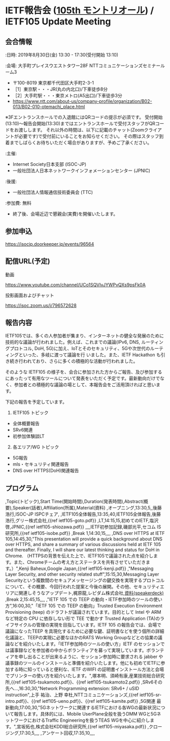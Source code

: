 # IETF報告会 ([105th モントリオール](https://www.ietf.org/how/meetings/105/)) / IETF105 Update Meeting


## 会合情報
:日時: 2019年8月30日(金) 13:30 - 17:30(受付開始 13:10) 


:会場: 大手町プレイスウエストタワー28F NTTコミュニケーションズセミナールーム3

*  〒100-8019 東京都千代田区大手町2-3-1
*  ［1］東京駅・・・JR(丸の内北口)/下車徒歩8分
*  ［2］大手町駅・・・東京メトロ(A5出口)/下車徒歩3分
*   https://www.ntt.com/about-us/company-profile/organization/B02-013/B02-010-otemachi_place.html

※3Fエントランスホールでの入退館にはQRコードの提示が必須です。
受付開始(13:10)〜報告会開始(13:30)まではエントランスホールで受付スタッフがQRコードをお渡しします。
それ以外の時間は、以下に記載のチャット(Zoomクライアントが必要です)で受付前にいることをお知らせください。
その際はスタッフ到着までしばらくお待ちいただく場合がありますが、予めご了承ください。

:主催:
*  Internet Society日本支部 (ISOC-JP)
*  一般社団法人日本ネットワークインフォメーションセンター (JPNIC) 

:後援:
*  一般社団法人情報通信技術委員会 (TTC) 

:参加費: 無料
*  終了後、会場近辺で懇親会(実費)を開催いたします。

## 参加申込
https://isocjp.doorkeeper.jp/events/96564

## 配信URL(予定)
動画

https://www.youtube.com/channel/UCo1SQVIvJYWPvQXs9psFk0A

投影画面およびチャット

https://isoc.zoom.us/j/796572628

## 報告内容

IETF105では、多くの人参加者が集まり、インターネットの健全な発展のために技術的な議論が行われました。例えば、これまでの議論(IPv6, DNS, ルーティングプロトコル, DoH, 5G)に加え、IoTとそのセキュリティ、5Gや次世代のルーティングといった、多岐に渡って議論を行 いました。また、IETF Hackathon も引き続き行われており、さらに多くの積極的な活動が行われました。

そのような IETF105 の様子を、会合に参加された方からご報告、及び参加するにあったって有用なツールについて発表をいただく予定です。最新動向だけでなく、参加者との積極的な議論の場として、本報告会をご活用頂ければと思います。

下記の報告を予定しています。 

1. IETF105 トピック 
*  全体概要報告 
*  SRv6関連
*  初参加体験談LT

2. 各エリア/WG トピック 
*  5G報告 
*  mls・セキュリティ関連報告 
*  DNS over HTTPS(DoH)関連報告

## プログラム

,Topic(トピック),Start Time(開始時間),Duration(発表時間),Abstract(概要),Speaker(話者),Affiliation(所属),Material(資料)
,オープニング,13:30,5,,後藤 浩行,ISOC-JP ISPCチェア,
,IETF105全体報告,13:35,40,IETF105全体報告,後藤 浩行,グリー株式会社,{{ref ietf105-goto.pdf}}
,LT,14:15,15,初めてのIETF,塩沢啓,JPNIC,{{ref ietf105-shiozawa.pdf}}
,,,,IETF初参加記録,磯部光平,セコム IS研究所,{{ref ietf105-isobe.pdf}}
,Break 1,14:30,15,,,,
,DNS over HTTPS at IETF 105,14:45,30,"This presentation will provide a quick background about DNS over HTTPS, and share a summary of various discussions held at IETF 105 and thereafter. Finally, I will share our latest thinking and status for DoH in Chrome. （HTTPSの背景を伝えた上で、IETF105で議論された点を紹介します。また、Chromeチームの考え方とステータスを共有させていただきます。）",Kenji Baheux,Google Japan,{{ref ietf105-kenji.pdf}}
,"Messaging Layer Security, and other security related stuff",15:15,30,Messaging Layer Securityという複数間のセキュアメッセージングの鍵交換を実現するプロトコルについて、その概要、今回行われた提案と今後の展開。その他、セキュリティエリアに関連しそうなアップデート,梶原龍,レピダム株式会社,[資料(speakerdeck)](https://speakerdeck.com/sylph01/messaging-layer-security-and-stuff-at-ietf105)
,Break 2,15:45,15,,,,
,"IETF 105 での TEEP の動向・IETF参加時のツールの使い方",16:00,30,"「IETF 105 での TEEP の動向」Trusted Execution Environment Provisioning (teep) のドラフトが議論されています。目的として Intel や ARMなど特定の CPU に依存しない形で TEE で動かす Trusted Application (TA)のライフサイクルの管理の実現を目指しています。IETF 105 の報告会では、会場で議論になったTEEP を具現化するために必要な鍵、証明書などを使う個所の詳細化議論と、TEEPの実現に必要なほかのRATS Working Groupなどとの協業の議論などを紹介いたします。「IETF参加時のツールの使い方」IETF のセッションでは議事録などを参加者の中からボランティアを募って実現しています。ボランティアを申し出ることが出来るように、セッション参加時に要求される jabber や議事録のツールのインストールと準備を紹介いたします。他にも初めてIETFに参加する時に知っていると便利な、IETF のWIFI の証明書インストール方法と会場でプリンターの使い方を紹介いたします。",塚本明、須崎有康,産業技術総合研究所,{{ref ietf105-tsukamoto.pdf}}、{{ref ietf105-tsukamoto2.pdf}}
,SRv6その先へ...,16:30,30,"Network Programming extension: SRv6+ / uSID instruction",上手 祐治、上野 幸杜,NTTコミュニケーションズ,{{ref ietf105-sr-intro.pdf}}、{{ref ietf105-ueno.pdf}}、{{ref ietf105-kamite.pdf}}
,5G関連 最新動向,17:00,30,"5Gネットワークに関連するIETFにおける各WGの最新状況について報告します。具体的には、Mobile UserPlane全般を扱うDMM WGと5GネットワークにおけるTraffic Engineeringを扱うTEAS WGを中心に紹介します。",宮坂拓也,株式会社KDDI総合研究所,{{ref ietf105-miyasaka.pdf}}
,クロージング,17:30,5,,,,
,アンケート回収,17:35,10,,,,